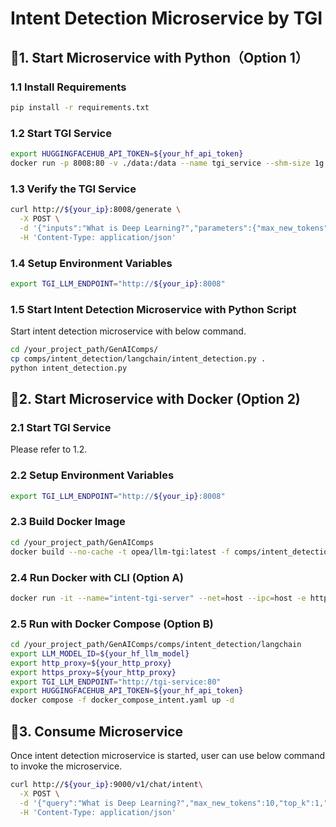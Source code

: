# Intent Detection Microservice by TGI

## 🚀1. Start Microservice with Python（Option 1）

### 1.1 Install Requirements

```bash
pip install -r requirements.txt
```

### 1.2 Start TGI Service

```bash
export HUGGINGFACEHUB_API_TOKEN=${your_hf_api_token}
docker run -p 8008:80 -v ./data:/data --name tgi_service --shm-size 1g ghcr.io/huggingface/text-generation-inference:1.4 --model-id ${your_hf_llm_model}
```

### 1.3 Verify the TGI Service

```bash
curl http://${your_ip}:8008/generate \
  -X POST \
  -d '{"inputs":"What is Deep Learning?","parameters":{"max_new_tokens":17, "do_sample": true}}' \
  -H 'Content-Type: application/json'
```

### 1.4 Setup Environment Variables

```bash
export TGI_LLM_ENDPOINT="http://${your_ip}:8008"
```

### 1.5 Start Intent Detection Microservice with Python Script

Start intent detection microservice with below command.

```bash
cd /your_project_path/GenAIComps/
cp comps/intent_detection/langchain/intent_detection.py .
python intent_detection.py
```

## 🚀2. Start Microservice with Docker (Option 2)

### 2.1 Start TGI Service

Please refer to 1.2.

### 2.2 Setup Environment Variables

```bash
export TGI_LLM_ENDPOINT="http://${your_ip}:8008"
```

### 2.3 Build Docker Image

```bash
cd /your_project_path/GenAIComps
docker build --no-cache -t opea/llm-tgi:latest -f comps/intent_detection/langchain/Dockerfile .
```

### 2.4 Run Docker with CLI (Option A)

```bash
docker run -it --name="intent-tgi-server" --net=host --ipc=host -e http_proxy=$http_proxy -e https_proxy=$https_proxy -e TGI_LLM_ENDPOINT=$TGI_LLM_ENDPOINT -e HUGGINGFACEHUB_API_TOKEN=$HUGGINGFACEHUB_API_TOKEN opea/llm-tgi:latest
```

### 2.5 Run with Docker Compose (Option B)

```bash
cd /your_project_path/GenAIComps/comps/intent_detection/langchain
export LLM_MODEL_ID=${your_hf_llm_model}
export http_proxy=${your_http_proxy}
export https_proxy=${your_http_proxy}
export TGI_LLM_ENDPOINT="http://tgi-service:80"
export HUGGINGFACEHUB_API_TOKEN=${your_hf_api_token}
docker compose -f docker_compose_intent.yaml up -d
```

## 🚀3. Consume Microservice

Once intent detection microservice is started, user can use below command to invoke the microservice.

```bash
curl http://${your_ip}:9000/v1/chat/intent\
  -X POST \
  -d '{"query":"What is Deep Learning?","max_new_tokens":10,"top_k":1,"temperature":0.001,"streaming":false}' \
  -H 'Content-Type: application/json'
```
